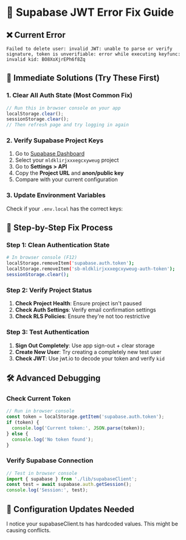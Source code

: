 # 🔧 Supabase JWT Error Fix Guide

## ❌ Current Error
```
Failed to delete user: invalid JWT: unable to parse or verify signature, token is unverifiable: error while executing keyfunc: invalid kid: BO8XoXjrEPh6f8Zq
```

## 🎯 **Immediate Solutions (Try These First)**

### 1. **Clear All Auth State** (Most Common Fix)
```javascript
// Run this in browser console on your app
localStorage.clear();
sessionStorage.clear();
// Then refresh page and try logging in again
```

### 2. **Verify Supabase Project Keys**
1. Go to [Supabase Dashboard](https://supabase.com/dashboard)
2. Select your `mldklirjxxxegcxyweug` project
3. Go to **Settings > API**
4. Copy the **Project URL** and **anon/public key**
5. Compare with your current configuration

### 3. **Update Environment Variables**
Check if your `.env.local` has the correct keys:

## 🔄 **Step-by-Step Fix Process**
### Step 1: Clean Authentication State
```bash
# In browser console (F12)
localStorage.removeItem('supabase.auth.token');
localStorage.removeItem('sb-mldklirjxxxegcxyweug-auth-token');
sessionStorage.clear();
```

### Step 2: Verify Project Status
1. **Check Project Health**: Ensure project isn't paused
2. **Check Auth Settings**: Verify email confirmation settings
3. **Check RLS Policies**: Ensure they're not too restrictive

### Step 3: Test Authentication
1. **Sign Out Completely**: Use app sign-out + clear storage
2. **Create New User**: Try creating a completely new test user
3. **Check JWT**: Use jwt.io to decode your token and verify `kid`

## 🛠️ **Advanced Debugging**

### Check Current Token
```javascript
// Run in browser console
const token = localStorage.getItem('supabase.auth.token');
if (token) {
  console.log('Current token:', JSON.parse(token));
} else {
  console.log('No token found');
}
```

### Verify Supabase Connection
```javascript
// Test in browser console
import { supabase } from './lib/supabaseClient';
const test = await supabase.auth.getSession();
console.log('Session:', test);
```

## 🔧 **Configuration Updates Needed**

I notice your supabaseClient.ts has hardcoded values. This might be causing conflicts.